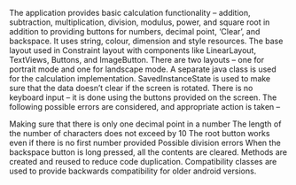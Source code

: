 The application provides basic calculation functionality – addition, subtraction, multiplication, division, modulus, power, and square root in addition to providing buttons for numbers, decimal point, ‘Clear’, and backspace. It uses string, colour, dimension and style resources. The base layout used in Constraint layout with components like LinearLayout, TextViews, Buttons, and ImageButton. There are two layouts – one for portrait mode and one for landscape mode. A separate java class is used for the calculation implementation. SavedInstanceState is used to make sure that the data doesn’t clear if the screen is rotated. There is no keyboard input – it is done using the buttons provided on the screen. The following possible errors are considered, and appropriate action is taken –

Making sure that there is only one decimal point in a number
The length of the number of characters does not exceed by 10
The root button works even if there is no first number provided
Possible division errors
When the backspace button is long pressed, all the contents are cleared. Methods are created and reused to reduce code duplication. Compatibility classes are used to provide backwards compatibility for older android versions.
